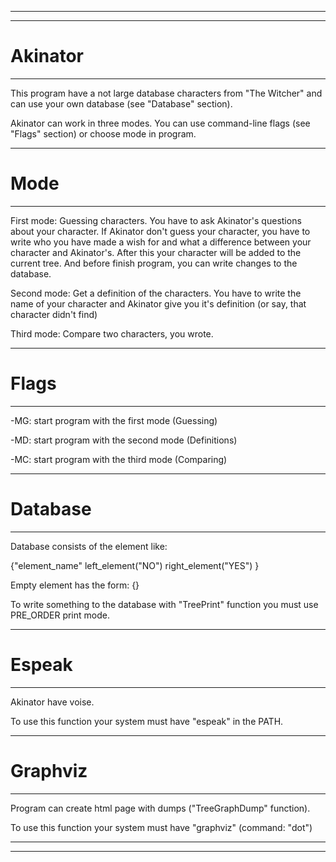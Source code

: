 ------------------------------------------------------------------------------------------------------------------------------
------------------------------------------------------------------------------------------------------------------------------
# Akinator
------------------------------------------------------------------------------------------------------------------------------

This program have a not large database characters from "The Witcher" and can use your own database (see "Database" section).

Akinator can work in three modes. You can use command-line flags (see "Flags" section) or choose mode in program.

------------------------------------------------------------------------------------------------------------------------------
# Mode
------------------------------------------------------------------------------------------------------------------------------

First mode: Guessing characters. You have to ask Akinator's questions about your character. If Akinator don't guess your character, you have to write who you have made a wish for and what a difference between your character and Akinator's. After this your character will be added to the current tree. And before finish program, you can write changes to the database.

Second mode: Get a definition of the characters. You have to write the name of your character and Akinator give you it's definition (or say, that character didn't find)

Third mode: Compare two characters, you wrote.

------------------------------------------------------------------------------------------------------------------------------
# Flags
------------------------------------------------------------------------------------------------------------------------------

-MG: start program with the first  mode (Guessing)

-MD: start program with the second mode (Definitions)

-MC: start program with the third  mode (Comparing)

------------------------------------------------------------------------------------------------------------------------------
# Database
------------------------------------------------------------------------------------------------------------------------------

Database consists of the element like:

{"element_name"
    left_element("NO")
    right_element("YES")
}

Empty element has the form: {}

To write something to the database with "TreePrint" function you must use PRE_ORDER print mode.

------------------------------------------------------------------------------------------------------------------------------
# Espeak
------------------------------------------------------------------------------------------------------------------------------

Akinator have voise.

To use this function your system must have "espeak" in the PATH.

------------------------------------------------------------------------------------------------------------------------------
# Graphviz
------------------------------------------------------------------------------------------------------------------------------

Program can create html page with dumps ("TreeGraphDump" function). 

To use this function your system must have "graphviz" (command: "dot")

------------------------------------------------------------------------------------------------------------------------------
------------------------------------------------------------------------------------------------------------------------------
